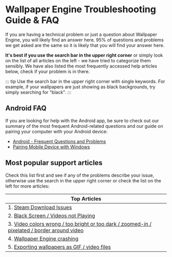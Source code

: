 # Wallpaper Engine Troubleshooting Guide & FAQ
If you are having a technical problem or just a question about Wallpaper Engine, you will likely find an answer here. 95% of questions and problems we get asked are the same so it is likely that you will find your answer here.

**It's best if you use the search bar in the upper right corner** or simply look on the list of all articles on the left - we have tried to categorize them sensibly. We have also listed the most frequently accessed help articles below, check if your problem is in there.

::: tip
Use the search bar in the upper right corner with single keywords. For example, if your wallpapers are just showing as black backgrounds, try simply searching for "black".
:::

## Android FAQ

If you are looking for help with the Android app, be sure to check out our summary of the most frequent Android-related questions and our guide on pairing your computer with your Android device:

* [Android - Frequent Questions and Problems](mobile/faq.html)
* [Pairing Mobile Device with Windows](mobile/pairing.html)

## Most popular support articles

Check this list first and see if any of the problems describe your issue, otherwise use the search in the upper right corner or check the list on the left for more articles:

| **Top Articles** |
| ------- |
| 1. [Steam Download Issues](steam/download.html) |
| 2. [Black Screen / Videos not Playing](noshow/notplaying.html)|
| 3. [Video colors wrong / too bright or too dark / zoomed-in / pixelated / border around video](videos/artifacts.html)|
| 4. [Wallpaper Engine crashing](crash/application.html)|
| 5. [Exporting wallpapers as GIF / video files](functionality/export.html)|

